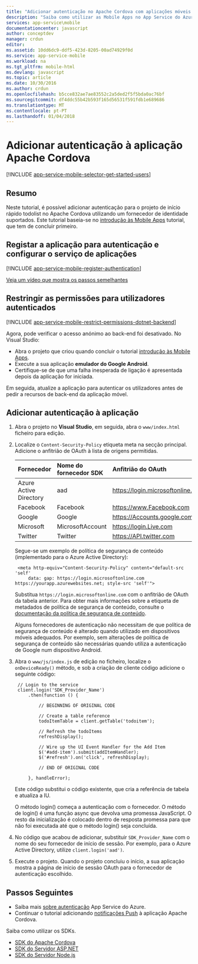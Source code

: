 ```yaml
---
title: "Adicionar autenticação no Apache Cordova com aplicações móveis | Microsoft Docs"
description: "Saiba como utilizar as Mobile Apps no App Service do Azure para autenticar os utilizadores da sua aplicação Apache Cordova através de vários fornecedores de identidade, incluindo Google, Facebook, Twitter e Microsoft."
services: app-service\mobile
documentationcenter: javascript
author: conceptdev
manager: crdun
editor: 
ms.assetid: 10dd6dc9-ddf5-423d-8205-00ad74929f0d
ms.service: app-service-mobile
ms.workload: na
ms.tgt_pltfrm: mobile-html
ms.devlang: javascript
ms.topic: article
ms.date: 10/30/2016
ms.author: crdun
ms.openlocfilehash: b5cce832ae7ae83552c2a5ded2f5f5bda0ac76bf
ms.sourcegitcommit: df4ddc55b42b593f165d56531f591fdb1e689686
ms.translationtype: MT
ms.contentlocale: pt-PT
ms.lasthandoff: 01/04/2018
---
```

# <a name="add-authentication-to-your-apache-cordova-app"></a>Adicionar autenticação à aplicação Apache Cordova
[!INCLUDE [app-service-mobile-selector-get-started-users](../../includes/app-service-mobile-selector-get-started-users.md)]

## <a name="summary"></a>Resumo
Neste tutorial, é possível adicionar autenticação para o projeto de início rápido todolist no Apache Cordova utilizando um fornecedor de identidade suportados. Este tutorial baseia-se no [introdução às Mobile Apps] tutorial, que tem de concluir primeiro.

## <a name="register"></a>Registar a aplicação para autenticação e configurar o serviço de aplicações
[!INCLUDE [app-service-mobile-register-authentication](../../includes/app-service-mobile-register-authentication.md)]

[Veja um vídeo que mostra os passos semelhantes](https://channel9.msdn.com/series/Azure-connected-services-with-Cordova/Azure-connected-services-task-8-Azure-authentication)

## <a name="permissions"></a>Restringir as permissões para utilizadores autenticados
[!INCLUDE [app-service-mobile-restrict-permissions-dotnet-backend](../../includes/app-service-mobile-restrict-permissions-dotnet-backend.md)]

Agora, pode verificar o acesso anónimo ao back-end foi desativado. No Visual Studio:

* Abra o projeto que criou quando concluir o tutorial [introdução às Mobile Apps].
* Execute a sua aplicação **emulador do Google Android**.
* Certifique-se de que uma falha inesperada de ligação é apresentada depois da aplicação for iniciada.

Em seguida, atualize a aplicação para autenticar os utilizadores antes de pedir a recursos de back-end da aplicação móvel.

## <a name="add-authentication"></a>Adicionar autenticação à aplicação
1. Abra o projeto no **Visual Studio**, em seguida, abra o `www/index.html` ficheiro para edição.
2. Localize o `Content-Security-Policy` etiqueta meta na secção principal.  Adicione o anfitrião de OAuth à lista de origens permitidas.

   | Fornecedor | Nome do fornecedor SDK | Anfitrião do OAuth |
   |:--- |:--- |:--- |
   | Azure Active Directory | aad | https://login.microsoftonline.com |
   | Facebook | Facebook | https://www.Facebook.com |
   | Google | Google | https://Accounts.google.com |
   | Microsoft | MicrosoftAccount | https://login.Live.com |
   | Twitter | Twitter | https://API.twitter.com |

    Segue-se um exemplo de política de segurança de conteúdo (implementado para o Azure Active Directory):

        <meta http-equiv="Content-Security-Policy" content="default-src 'self'
            data: gap: https://login.microsoftonline.com https://yourapp.azurewebsites.net; style-src 'self'">

    Substitua `https://login.microsoftonline.com` com o anfitrião de OAuth da tabela anterior.  Para obter mais informações sobre a etiqueta de metadados de política de segurança de conteúdo, consulte o [documentação da política de segurança de conteúdo].

    Alguns fornecedores de autenticação não necessitam de que política de segurança de conteúdo é alterado quando utilizado em dispositivos móveis adequados.  Por exemplo, sem alterações de política de segurança de conteúdo são necessárias quando utiliza a autenticação de Google num dispositivo Android.

3. Abra o `www/js/index.js` de edição no ficheiro, localize o `onDeviceReady()` método, e sob a criação de cliente código adicione o seguinte código:

        // Login to the service
        client.login('SDK_Provider_Name')
            .then(function () {

                // BEGINNING OF ORIGINAL CODE

                // Create a table reference
                todoItemTable = client.getTable('todoitem');

                // Refresh the todoItems
                refreshDisplay();

                // Wire up the UI Event Handler for the Add Item
                $('#add-item').submit(addItemHandler);
                $('#refresh').on('click', refreshDisplay);

                // END OF ORIGINAL CODE

            }, handleError);

    Este código substitui o código existente, que cria a referência de tabela e atualiza a IU.

    O método login() começa a autenticação com o fornecedor. O método de login() é uma função async que devolva uma promessa JavaScript.  O resto da inicialização é colocado dentro de resposta promessa para que não foi executada até que o método login() seja concluída.

4. No código que acabou de adicionar, substituir `SDK_Provider_Name` com o nome do seu fornecedor de início de sessão. Por exemplo, para o Azure Active Directory, utilize `client.login('aad')`.
5. Execute o projeto.  Quando o projeto concluiu o início, a sua aplicação mostra a página de início de sessão OAuth para o fornecedor de autenticação escolhido.

## <a name="next-steps"></a>Passos Seguintes
* Saiba mais [sobre autenticação] App Service do Azure.
* Continuar o tutorial adicionando [notificações Push] à aplicação Apache Cordova.

Saiba como utilizar os SDKs.

* [SDK do Apache Cordova]
* [SDK do Servidor ASP.NET]
* [SDK do Servidor Node.js]

<!-- URLs. -->
[introdução às Mobile Apps]: app-service-mobile-cordova-get-started.md
[documentação da política de segurança de conteúdo]: https://cordova.apache.org/docs/en/latest/guide/appdev/whitelist/index.html
[notificações Push]: app-service-mobile-cordova-get-started-push.md
[sobre autenticação]: app-service-mobile-auth.md
[SDK do Apache Cordova]: app-service-mobile-cordova-how-to-use-client-library.md
[SDK do Servidor ASP.NET]: app-service-mobile-dotnet-backend-how-to-use-server-sdk.md
[SDK do Servidor Node.js]: app-service-mobile-node-backend-how-to-use-server-sdk.md

